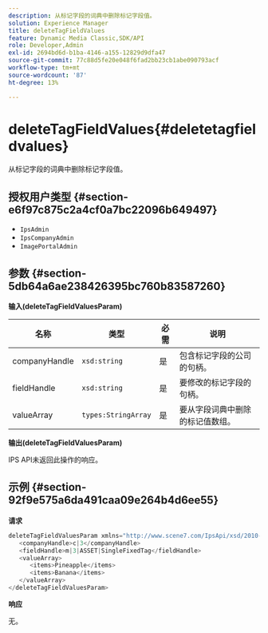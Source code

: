 ```yaml
---
description: 从标记字段的词典中删除标记字段值。
solution: Experience Manager
title: deleteTagFieldValues
feature: Dynamic Media Classic,SDK/API
role: Developer,Admin
exl-id: 2694bd6d-b1ba-4146-a155-12829d9dfa47
source-git-commit: 77c88d5fe20e048f6fad2bb23cb1abe090793acf
workflow-type: tm+mt
source-wordcount: '87'
ht-degree: 13%

---
```


# deleteTagFieldValues{#deletetagfieldvalues}

从标记字段的词典中删除标记字段值。

## 授权用户类型 {#section-e6f97c875c2a4cf0a7bc22096b649497}

* `IpsAdmin`
* `IpsCompanyAdmin`
* `ImagePortalAdmin`

## 参数 {#section-5db64a6ae238426395bc760b83587260}

**输入(deleteTagFieldValuesParam)**

| 名称 | 类型 | 必需 | 说明 |
|---|---|---|---|
| companyHandle | `xsd:string` | 是 | 包含标记字段的公司的句柄。 |
| fieldHandle | `xsd:string` | 是 | 要修改的标记字段的句柄。 |
| valueArray | `types:StringArray` | 是 | 要从字段词典中删除的标记值数组。 |

**输出(deleteTagFieldValuesParam)**

IPS API未返回此操作的响应。

## 示例 {#section-92f9e575a6da491caa09e264b4d6ee55}

**请求**

```java
deleteTagFieldValuesParam xmlns="http://www.scene7.com/IpsApi/xsd/2010-01-31">
   <companyHandle>c|3</companyHandle>
   <fieldHandle>m|3|ASSET|SingleFixedTag</fieldHandle>
   <valueArray>
      <items>Pineapple</items>
      <items>Banana</items>
   </valueArray>
</deleteTagFieldValuesParam>
```

**响应**

无。
